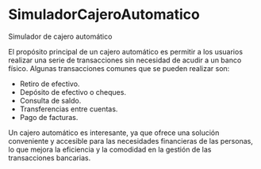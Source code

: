 # SimuladorCajeroAutomatico
 Simulador de cajero automático

El propósito principal de un cajero automático es permitir a los usuarios realizar una serie de transacciones sin necesidad de acudir a un banco físico. Algunas transacciones comunes que se pueden realizar son:

* Retiro de efectivo.
* Depósito de efectivo o cheques.
* Consulta de saldo.
* Transferencias entre cuentas.
* Pago de facturas.

Un cajero automático es interesante, ya que ofrece una solución conveniente y accesible para las necesidades financieras de las personas, lo que mejora la eficiencia y la comodidad en la gestión de las transacciones bancarias.